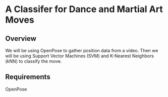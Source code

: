 # A Classifer for Dance and Martial Art Moves
## Overview 
We will be using OpenPose to gather position data from a video. Then we will be using Support Vector Machines (SVM) and K-Nearest Neighbors (kNN) to classify the move. 
## Requirements
OpenPose 
